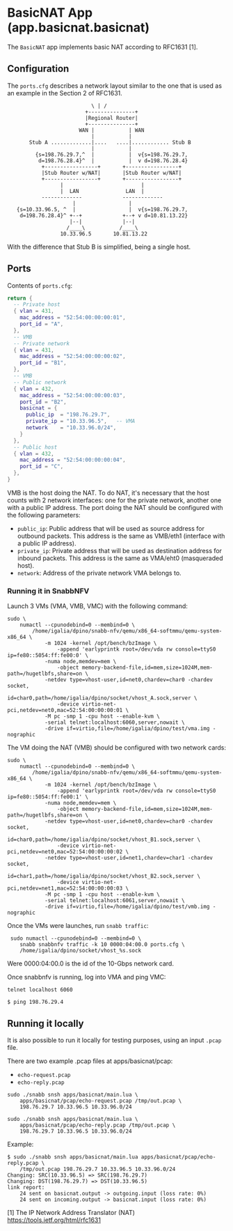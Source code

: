 # BasicNAT App (app.basicnat.basicnat)

The `BasicNAT` app implements basic NAT according to RFC1631 [1].

## Configuration

The `ports.cfg` describes a network layout similar to the one that is used as an
example in the Section 2 of RFC1631.

                               \ | /
                             +---------------+
                             |Regional Router|
                             +---------------+
                           WAN |           | WAN
                               |           |
           Stub A .............|....   ....|............ Stub B
                               |           |
             {s=198.76.29.7,^  |           |  v{s=198.76.29.7,
              d=198.76.28.4}^  |           |  v d=198.76.28.4}
               +-----------------+       +-----------------+
               |Stub Router w/NAT|       |Stub Router w/NAT|
               +-----------------+       +-----------------+
                     |                         |
                     |  LAN               LAN  |
               -------------             -------------
                         |                 |
       {s=10.33.96.5, ^  |                 |  v{s=198.76.29.7,
        d=198.76.28.4}^ +--+             +--+ v d=10.81.13.22}
                        |--|             |--|
                       /____\           /____\
                     10.33.96.5       10.81.13.22

With the difference that Stub B is simplified, being a single host.

## Ports

Contents of `ports.cfg`:

```lua
return {
  -- Private host
  { vlan = 431,
    mac_address = "52:54:00:00:00:01",
    port_id = "A",
  },
  -- VMB
  -- Private network
  { vlan = 431,
    mac_address = "52:54:00:00:00:02",
    port_id = "B1",
  },
  -- VMB
  -- Public network
  { vlan = 432,
    mac_address = "52:54:00:00:00:03",
    port_id = "B2",
    basicnat = {
      public_ip  = "198.76.29.7",
      private_ip = "10.33.96.5",   -- VMA
      network    = "10.33.96.0/24",
    }
  },
  -- Public host
  { vlan = 432,
    mac_address = "52:54:00:00:00:04",
    port_id = "C",
  },
}
```

VMB is the host doing the NAT. To do NAT, it's necessary that the host counts
with 2 network interfaces: one for the private network, another one with a
public IP address. The port doing the NAT should be configured with the
following parameters:

* `public_ip`: Public address that will be used as source address for outbound
packets. This address is the same as VMB/eth1 (interface with a public IP address).
* `private_ip`: Private address that will be used as destination address for
inbound packets. This address is the same as VMA/eht0 (masqueraded host).
* `network`: Address of the private network VMA belongs to.

### Running it in SnabbNFV

Launch 3 VMs (VMA, VMB, VMC) with the following command:

```
sudo \
    numactl --cpunodebind=0 --membind=0 \
        /home/igalia/dpino/snabb-nfv/qemu/x86_64-softmmu/qemu-system-x86_64 \
            -m 1024 -kernel /opt/bench/bzImage \
                -append 'earlyprintk root=/dev/vda rw console=ttyS0 ip=fe80::5054:ff:fe00:0' \
            -numa node,memdev=mem \
                -object memory-backend-file,id=mem,size=1024M,mem-path=/hugetlbfs,share=on \
            -netdev type=vhost-user,id=net0,chardev=char0 -chardev socket,
                id=char0,path=/home/igalia/dpino/socket/vhost_A.sock,server \
                -device virtio-net-pci,netdev=net0,mac=52:54:00:00:00:01 \
            -M pc -smp 1 -cpu host --enable-kvm \
            -serial telnet:localhost:6060,server,nowait \
            -drive if=virtio,file=/home/igalia/dpino/test/vma.img -nographic
```

The VM doing the NAT (VMB) should be configured with two network cards:

```
sudo \
    numactl --cpunodebind=0 --membind=0 \
        /home/igalia/dpino/snabb-nfv/qemu/x86_64-softmmu/qemu-system-x86_64 \
            -m 1024 -kernel /opt/bench/bzImage \
                -append 'earlyprintk root=/dev/vda rw console=ttyS0 ip=fe80::5054:ff:fe00:1' \
            -numa node,memdev=mem \
                -object memory-backend-file,id=mem,size=1024M,mem-path=/hugetlbfs,share=on \
            -netdev type=vhost-user,id=net0,chardev=char0 -chardev socket,
                id=char0,path=/home/igalia/dpino/socket/vhost_B1.sock,server \
                -device virtio-net-pci,netdev=net0,mac=52:54:00:00:00:02 \
            -netdev type=vhost-user,id=net1,chardev=char1 -chardev socket,
                id=char1,path=/home/igalia/dpino/socket/vhost_B2.sock,server \
                -device virtio-net-pci,netdev=net1,mac=52:54:00:00:00:03 \
            -M pc -smp 1 -cpu host --enable-kvm \
            -serial telnet:localhost:6061,server,nowait \
            -drive if=virtio,file=/home/igalia/dpino/test/vmb.img -nographic
```

Once the VMs were launches, run `snabb traffic`:

```
 sudo numactl --cpunodebind=0 --membind=0 \
    snabb snabbnfv traffic -k 10 0000:04:00.0 ports.cfg \
    /home/igalia/dpino/socket/vhost_%s.sock
```

Were 0000:04:00.0 is the id of the 10-Gbps network card.

Once snabbnfv is running, log into VMA and ping VMC:

```
telnet localhost 6060

$ ping 198.76.29.4
```

## Running it locally

It is also possible to run it locally for testing purposes, using an input
`.pcap` file.

There are two example .pcap files at apps/basicnat/pcap:
* `echo-request.pcap`
* `echo-reply.pcap`

```
sudo ./snabb snsh apps/basicnat/main.lua \
    apps/basicnat/pcap/echo-request.pcap /tmp/out.pcap \
    198.76.29.7 10.33.96.5 10.33.96.0/24
```

```
sudo ./snabb snsh apps/basicnat/main.lua \
    apps/basicnat/pcap/echo-reply.pcap /tmp/out.pcap \
    198.76.29.7 10.33.96.5 10.33.96.0/24
```

Example:

```
$ sudo ./snabb snsh apps/basicnat/main.lua apps/basicnat/pcap/echo-reply.pcap \
    /tmp/out.pcap 198.76.29.7 10.33.96.5 10.33.96.0/24
Changing: SRC(10.33.96.5) => SRC(198.76.29.7)
Changing: DST(198.76.29.7) => DST(10.33.96.5)
link report:
    24 sent on basicnat.output -> outgoing.input (loss rate: 0%)
    24 sent on incoming.output -> basicnat.input (loss rate: 0%)
```

[1] The IP Network Address Translator (NAT) https://tools.ietf.org/html/rfc1631
